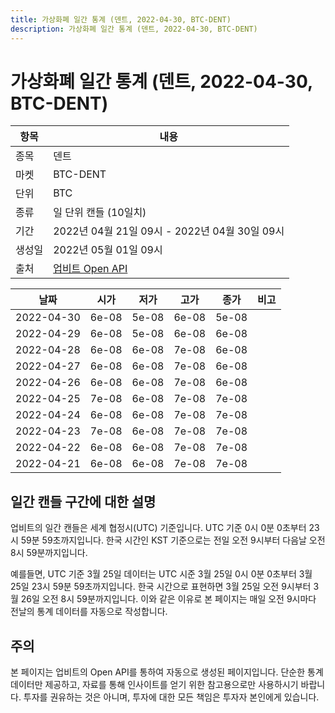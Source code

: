 ```yaml
---
title: 가상화폐 일간 통계 (덴트, 2022-04-30, BTC-DENT)
description: 가상화폐 일간 통계 (덴트, 2022-04-30, BTC-DENT)
---
```



가상화폐 일간 통계 (덴트, 2022-04-30, BTC-DENT)
===

|항목|내용|
|--|--|
|종목|덴트|
|마켓|BTC-DENT|
|단위|BTC|
|종류|일 단위 캔들 (10일치)|
|기간|2022년 04월 21일 09시 - 2022년 04월 30일 09시|
|생성일|2022년 05월 01일 09시|
|출처|[업비트 Open API](https://docs.upbit.com)|


|날짜|시가|저가|고가|종가|비고|
|--|--|--|--|--|--|
|2022-04-30|6e-08|5e-08|6e-08|5e-08|    |
|2022-04-29|6e-08|5e-08|6e-08|6e-08|    |
|2022-04-28|6e-08|6e-08|7e-08|6e-08|    |
|2022-04-27|6e-08|6e-08|7e-08|6e-08|    |
|2022-04-26|6e-08|6e-08|7e-08|6e-08|    |
|2022-04-25|7e-08|6e-08|7e-08|7e-08|    |
|2022-04-24|6e-08|6e-08|7e-08|7e-08|    |
|2022-04-23|7e-08|6e-08|7e-08|7e-08|    |
|2022-04-22|6e-08|6e-08|7e-08|7e-08|    |
|2022-04-21|6e-08|6e-08|7e-08|7e-08|    |


일간 캔들 구간에 대한 설명
---


업비트의 일간 캔들은 세계 협정시(UTC) 기준입니다. 
UTC 기준 0시 0분 0초부터 23시 59분 59초까지입니다. 
한국 시간인 KST 기준으로는 전일 오전 9시부터 다음날 오전 8시 59분까지입니다. 


예를들면, UTC 기준 3월 25일 데이터는 UTC 시준 3월 25일 0시 0분 0초부터 3월 25일 23시 59분 59초까지입니다. 
한국 시간으로 표현하면 3월 25일 오전 9시부터 3월 26일 오전 8시 59분까지입니다. 
이와 같은 이유로 본 페이지는 매일 오전 9시마다 전날의 통계 데이터를 자동으로 작성합니다. 


주의
---


본 페이지는 업비트의 Open API를 통하여 자동으로 생성된 페이지입니다. 
단순한 통계 데이터만 제공하고, 자료를 통해 인사이트를 얻기 위한 참고용으로만 사용하시기 바랍니다. 
투자를 권유하는 것은 아니며, 투자에 대한 모든 책임은 투자자 본인에게 있습니다. 
